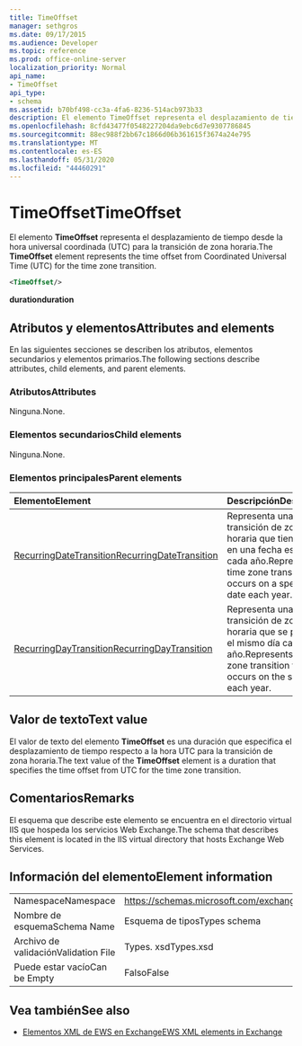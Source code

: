 ```yaml
---
title: TimeOffset
manager: sethgros
ms.date: 09/17/2015
ms.audience: Developer
ms.topic: reference
ms.prod: office-online-server
localization_priority: Normal
api_name:
- TimeOffset
api_type:
- schema
ms.assetid: b70bf498-cc3a-4fa6-8236-514acb973b33
description: El elemento TimeOffset representa el desplazamiento de tiempo desde la hora universal coordinada (UTC) para la transición de zona horaria.
ms.openlocfilehash: 8cfd43477f0548227204da9ebc6d7e9307786845
ms.sourcegitcommit: 88ec988f2bb67c1866d06b361615f3674a24e795
ms.translationtype: MT
ms.contentlocale: es-ES
ms.lasthandoff: 05/31/2020
ms.locfileid: "44460291"
---
```

# <a name="timeoffset"></a><span data-ttu-id="aa4c3-103">TimeOffset</span><span class="sxs-lookup"><span data-stu-id="aa4c3-103">TimeOffset</span></span>

<span data-ttu-id="aa4c3-104">El elemento **TimeOffset** representa el desplazamiento de tiempo desde la hora universal coordinada (UTC) para la transición de zona horaria.</span><span class="sxs-lookup"><span data-stu-id="aa4c3-104">The **TimeOffset** element represents the time offset from Coordinated Universal Time (UTC) for the time zone transition.</span></span> 
  
```XML
<TimeOffset/>
```

 <span data-ttu-id="aa4c3-105">**duration**</span><span class="sxs-lookup"><span data-stu-id="aa4c3-105">**duration**</span></span>
## <a name="attributes-and-elements"></a><span data-ttu-id="aa4c3-106">Atributos y elementos</span><span class="sxs-lookup"><span data-stu-id="aa4c3-106">Attributes and elements</span></span>

<span data-ttu-id="aa4c3-107">En las siguientes secciones se describen los atributos, elementos secundarios y elementos primarios.</span><span class="sxs-lookup"><span data-stu-id="aa4c3-107">The following sections describe attributes, child elements, and parent elements.</span></span>
  
### <a name="attributes"></a><span data-ttu-id="aa4c3-108">Atributos</span><span class="sxs-lookup"><span data-stu-id="aa4c3-108">Attributes</span></span>

<span data-ttu-id="aa4c3-109">Ninguna.</span><span class="sxs-lookup"><span data-stu-id="aa4c3-109">None.</span></span>
  
### <a name="child-elements"></a><span data-ttu-id="aa4c3-110">Elementos secundarios</span><span class="sxs-lookup"><span data-stu-id="aa4c3-110">Child elements</span></span>

<span data-ttu-id="aa4c3-111">Ninguna.</span><span class="sxs-lookup"><span data-stu-id="aa4c3-111">None.</span></span>
  
### <a name="parent-elements"></a><span data-ttu-id="aa4c3-112">Elementos principales</span><span class="sxs-lookup"><span data-stu-id="aa4c3-112">Parent elements</span></span>

|<span data-ttu-id="aa4c3-113">**Elemento**</span><span class="sxs-lookup"><span data-stu-id="aa4c3-113">**Element**</span></span>|<span data-ttu-id="aa4c3-114">**Descripción**</span><span class="sxs-lookup"><span data-stu-id="aa4c3-114">**Description**</span></span>|
|:-----|:-----|
|[<span data-ttu-id="aa4c3-115">RecurringDateTransition</span><span class="sxs-lookup"><span data-stu-id="aa4c3-115">RecurringDateTransition</span></span>](recurringdatetransition.md) <br/> |<span data-ttu-id="aa4c3-116">Representa una transición de zona horaria que tiene lugar en una fecha específica cada año.</span><span class="sxs-lookup"><span data-stu-id="aa4c3-116">Represents a time zone transition that occurs on a specific date each year.</span></span>  <br/> |
|[<span data-ttu-id="aa4c3-117">RecurringDayTransition</span><span class="sxs-lookup"><span data-stu-id="aa4c3-117">RecurringDayTransition</span></span>](recurringdaytransition.md) <br/> |<span data-ttu-id="aa4c3-118">Representa una transición de zona horaria que se produce el mismo día cada año.</span><span class="sxs-lookup"><span data-stu-id="aa4c3-118">Represents a time zone transition that occurs on the same day each year.</span></span>  <br/> |
   
## <a name="text-value"></a><span data-ttu-id="aa4c3-119">Valor de texto</span><span class="sxs-lookup"><span data-stu-id="aa4c3-119">Text value</span></span>

<span data-ttu-id="aa4c3-120">El valor de texto del elemento **TimeOffset** es una duración que especifica el desplazamiento de tiempo respecto a la hora UTC para la transición de zona horaria.</span><span class="sxs-lookup"><span data-stu-id="aa4c3-120">The text value of the **TimeOffset** element is a duration that specifies the time offset from UTC for the time zone transition.</span></span> 
  
## <a name="remarks"></a><span data-ttu-id="aa4c3-121">Comentarios</span><span class="sxs-lookup"><span data-stu-id="aa4c3-121">Remarks</span></span>

<span data-ttu-id="aa4c3-122">El esquema que describe este elemento se encuentra en el directorio virtual IIS que hospeda los servicios Web Exchange.</span><span class="sxs-lookup"><span data-stu-id="aa4c3-122">The schema that describes this element is located in the IIS virtual directory that hosts Exchange Web Services.</span></span>
  
## <a name="element-information"></a><span data-ttu-id="aa4c3-123">Información del elemento</span><span class="sxs-lookup"><span data-stu-id="aa4c3-123">Element information</span></span>

|||
|:-----|:-----|
|<span data-ttu-id="aa4c3-124">Namespace</span><span class="sxs-lookup"><span data-stu-id="aa4c3-124">Namespace</span></span>  <br/> |https://schemas.microsoft.com/exchange/services/2006/types  <br/> |
|<span data-ttu-id="aa4c3-125">Nombre de esquema</span><span class="sxs-lookup"><span data-stu-id="aa4c3-125">Schema Name</span></span>  <br/> |<span data-ttu-id="aa4c3-126">Esquema de tipos</span><span class="sxs-lookup"><span data-stu-id="aa4c3-126">Types schema</span></span>  <br/> |
|<span data-ttu-id="aa4c3-127">Archivo de validación</span><span class="sxs-lookup"><span data-stu-id="aa4c3-127">Validation File</span></span>  <br/> |<span data-ttu-id="aa4c3-128">Types. xsd</span><span class="sxs-lookup"><span data-stu-id="aa4c3-128">Types.xsd</span></span>  <br/> |
|<span data-ttu-id="aa4c3-129">Puede estar vacío</span><span class="sxs-lookup"><span data-stu-id="aa4c3-129">Can be Empty</span></span>  <br/> |<span data-ttu-id="aa4c3-130">Falso</span><span class="sxs-lookup"><span data-stu-id="aa4c3-130">False</span></span>  <br/> |
   
## <a name="see-also"></a><span data-ttu-id="aa4c3-131">Vea también</span><span class="sxs-lookup"><span data-stu-id="aa4c3-131">See also</span></span>



- [<span data-ttu-id="aa4c3-132">Elementos XML de EWS en Exchange</span><span class="sxs-lookup"><span data-stu-id="aa4c3-132">EWS XML elements in Exchange</span></span>](ews-xml-elements-in-exchange.md)

